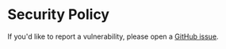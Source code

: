 # Security Policy

If you'd like to report a vulnerability, please open a [GitHub issue](https://github.com/gsoft-inc/wl-extensions-mongo/issues).
